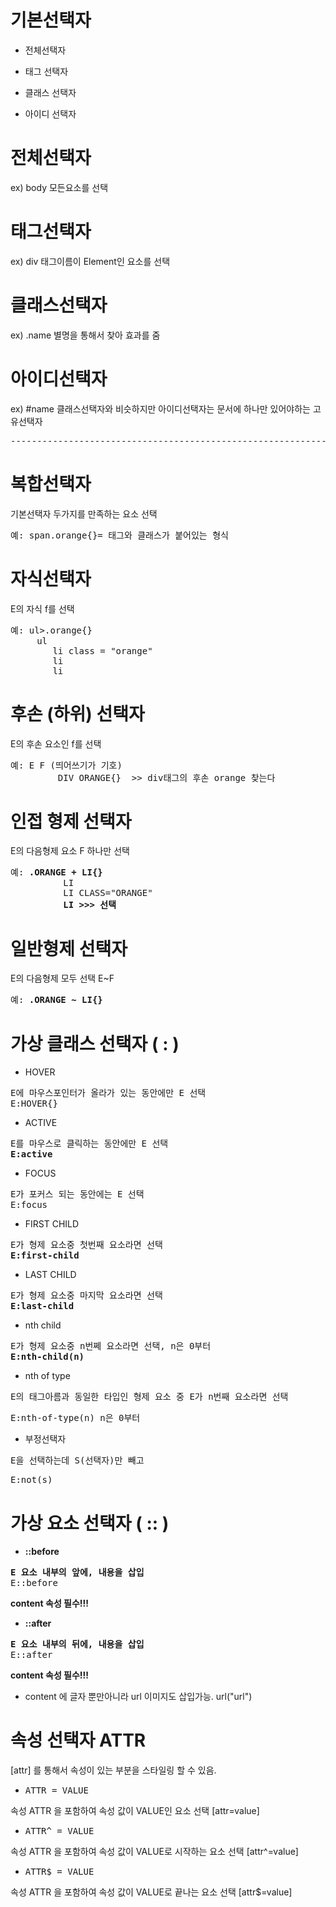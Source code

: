 # 기본선택자

- 전체선택자 

- 태그 선택자

- 클래스 선택자

- 아이디 선택자

# 전체선택자
ex) body 모든요소를 선택

# 태그선택자
ex) div 태그이름이 Element인 요소를 선택

# 클래스선택자
ex) .name 별명을 통해서 찾아 효과를 줌

# 아이디선택자
ex) #name 클래스선택자와 비슷하지만 아이디선택자는 문서에 하나만 있어야하는 고유선택자

<PRE>-----------------------------------------------------------------</PRE>

# 복합선택자
기본선택자 두가지를 만족하는 요소 선택

<pre>예: span.orange{}= 태그와 클래스가 붙어있는 형식</pre>

# 자식선택자
E의 자식 f를 선택
<pre>예: ul>.orange{}
     ul
        li class = "orange"
        li
        li</pre>

# 후손 (하위) 선택자 
E의 후손 요소인 f를 선택
<pre>예: E F (띄어쓰기가 기호)
         DIV ORANGE{}  >> div태그의 후손 orange 찾는다</pre>

# 인접 형제 선택자
E의 다음형제 요소 F 하나만 선택
<pre>예: <strong>.ORANGE + LI{}</strong>
          LI
          LI CLASS="ORANGE"
          <strong>LI >>> 선택</strong></pre>

# 일반형제 선택자
E의 다음형제 모두 선택
E~F
<pre>예: <strong>.ORANGE ~ LI{}</strong></PRE>

# 가상 클래스 선택자 ( : )

- HOVER
<pre>E에 마우스포인터가 올라가 있는 동안에만 E 선택
E:HOVER{}</pre>

- ACTIVE
<pre>E를 마우스로 클릭하는 동안에만 E 선택
<strong>E:active</strong></pre>

- FOCUS
<pre>E가 포커스 되는 동안에는 E 선택
E:focus</pre>

- FIRST CHILD
<pre>E가 형제 요소중 첫번째 요소라면 선택
<strong>E:first-child</strong></pre>

- LAST CHILD
<pre>E가 형제 요소중 마지막 요소라면 선택
<strong>E:last-child</strong></pre>

- nth child
<pre>E가 형제 요소중 n번쩨 요소라면 선택, n은 0부터
<strong>E:nth-child(n)</strong></pre>

- nth of type
<pre>E의 태그아름과 동일한 타입인 형제 요소 중 E가 n번째 요소라면 선택</pre>
<pre>E:nth-of-type(n) n은 0부터</pre>

- 부정선택자
<pre>E을 선택하는데 S(선택자)만 빼고</pre>
<pre>E:not(s)</pre>


# 가상 요소 선택자 ( :: )

- <STRONG>::before</STRONG>
<PRE><strong>E 요소 내부의 앞에, 내용을 삽입</strong>
E::before</pre>
<strong>content 속성 필수!!!</strong>

- <STRONG>::after</STRONG>
<PRE><strong>E 요소 내부의 뒤에, 내용을 삽입</strong>
E::after</pre>
<strong>content 속성 필수!!!</strong>


* content 에 글자 뿐만아니라 url 이미지도 삽입가능. url("url")


# 속성 선택자 ATTR
[attr] 를 통해서 속성이 있는 부분을 스타일링 할 수 있음.

- <PRE>ATTR = VALUE
속성 ATTR 을 포함하여 속성 값이 VALUE인 요소 선택
[attr=value]</PRE>

- <PRE>ATTR^ = VALUE
속성 ATTR 을 포함하여 속성 값이 VALUE로 시작하는 요소 선택
[attr^=value]</PRE>

- <PRE>ATTR$ = VALUE
속성 ATTR 을 포함하여 속성 값이 VALUE로 끝나는 요소 선택
[attr$=value]</PRE>